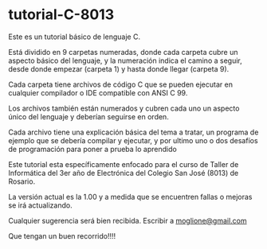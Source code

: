 # tutorial-C-8013
Este es un tutorial básico de lenguaje C.

Está dividido en 9 carpetas numeradas, donde cada carpeta cubre un aspecto básico del lenguaje, y la numeración indica el camino a seguir, desde donde empezar (carpeta 1) y hasta donde llegar  (carpeta 9).

Cada carpeta tiene archivos de código C que se pueden ejecutar en cualquier compilador o IDE compatible con ANSI C 99.

Los archivos también están numerados y cubren cada uno un aspecto único del lenguaje y deberían seguirse en orden.

Cada archivo tiene una explicación básica del tema a tratar, un programa de ejemplo que se debería compilar y ejecutar, y por ultimo uno o dos desafíos de programación para poner a prueba lo aprendido

Este tutorial esta específicamente enfocado para el curso de Taller de Informática del 3er año de Electrónica del Colegio San José (8013) de Rosario.

La versión actual es la 1.00 y a medida que se encuentren fallas o mejoras se irá actualizando.

Cualquier sugerencia será bien recibida. 
Escribir a moglione@gmail.com

Que tengan un buen recorrido!!!!
